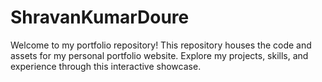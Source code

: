# ShravanKumarDoure
Welcome to my portfolio repository! This repository houses the code and assets for my personal portfolio website. Explore my projects, skills, and experience through this interactive showcase.
